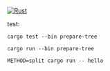 [![Rust](https://github.com/gustawdaniel/rust-sqlite-file-redis/actions/workflows/rust.yml/badge.svg?branch=main)](https://github.com/gustawdaniel/rust-sqlite-file-redis/actions/workflows/rust.yml)

[//]: # (https://stackoverflow.com/questions/53136717/errore0554-feature-may-not-be-used-on-the-stable-release-channel-couldnt)

test:

```
cargo test --bin prepare-tree
```

```
cargo run --bin prepare-tree
```

```
METHOD=split cargo run -- hello
```